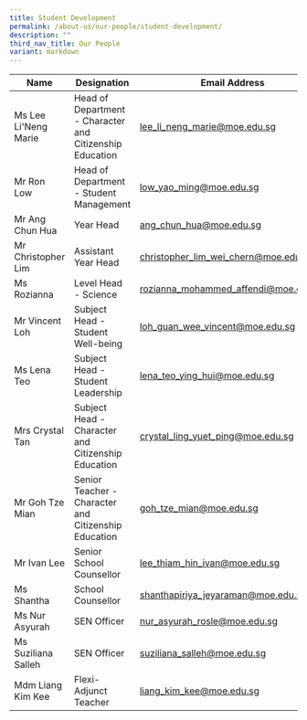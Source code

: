 ```yaml
---
title: Student Development
permalink: /about-us/our-people/student-development/
description: ""
third_nav_title: Our People
variant: markdown
---
```

| Name | Designation | Email Address | Contact |
|---|---|---|---|
| Ms Lee Li'Neng Marie | Head of Department - Character and Citizenship Education | [lee_li_neng_marie@moe.edu.sg](mailto:lee_li_neng_marie@moe.edu.sg) | 65938- |
| Mr Ron Low  | Head of Department - Student Management | [low_yao_ming@moe.edu.sg](mailto:low_yao_ming@moe.edu.sg) | 65938-135 |
| Mr Ang Chun Hua | Year Head | [ang_chun_hua@moe.edu.sg](mailto:ang_chun_hua@moe.edu.sg) | 65938-155 |
| Mr Christopher Lim | Assistant Year Head | [christopher_lim_wei_chern@moe.edu.sg](mailto:christopher_lim_wei_chern@moe.edu.sg) | 65938-135 |
| Ms Rozianna| Level Head - Science | [rozianna_mohammed_affendi@moe.edu.sg](mailto:rozianna_mohammed_affendi@moe.edu.sg) | 65938-162 |
| Mr Vincent Loh | Subject Head - Student Well-being| [loh_guan_wee_vincent@moe.edu.sg](mailto:loh_guan_wee_vincent@moe.edu.sg) | 65938-150 |
| Ms Lena Teo | Subject Head - Student Leadership | [lena_teo_ying_hui@moe.edu.sg](mailto:lena_teo_ying_hui@moe.edu.sg) | 65938-140 |
| Mrs Crystal Tan | Subject Head - Character and Citizenship Education | [crystal_ling_yuet_ping@moe.edu.sg](mailto:crystal_ling_yuet_ping@moe.edu.sg) | 65938-133|
| Mr Goh Tze Mian| Senior Teacher - Character and Citizenship Education | [goh_tze_mian@moe.edu.sg](mailto:goh_tze_mian@moe.edu.sg) | 65938100-189 |
| Mr Ivan Lee | Senior School Counsellor| [lee_thiam_hin_ivan@moe.edu.sg](mailto:lee_thiam_hin_ivan@moe.edu.sg) | 65938-154 |
| Ms Shantha | School Counsellor | [shanthapiriya_jeyaraman@moe.edu.sg](mailto:shanthapiriya_jeyaraman@moe.edu.sg) | 65938-146 |
| Ms Nur Asyurah | SEN Officer| [nur_asyurah_rosle@moe.edu.sg](mailto:nur_asyurah_rosle@moe.edu.sg) | 65938-147 |
| Ms Suziliana Salleh | SEN Officer| [suziliana_salleh@moe.edu.sg](mailto:suziliana_salleh@moe.edu.sg) | 65938-144 |
| Mdm Liang Kim Kee | Flexi-Adjunct Teacher| [liang_kim_kee@moe.edu.sg](mailto:liang_kim_kee@moe.edu.sg) | 65938-186 |